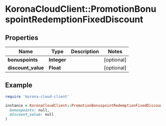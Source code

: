 # KoronaCloudClient::PromotionBonuspointRedemptionFixedDiscount

## Properties

| Name | Type | Description | Notes |
| ---- | ---- | ----------- | ----- |
| **bonuspoints** | **Integer** |  | [optional] |
| **discount_value** | **Float** |  | [optional] |

## Example

```ruby
require 'korona-cloud-client'

instance = KoronaCloudClient::PromotionBonuspointRedemptionFixedDiscount.new(
  bonuspoints: null,
  discount_value: null
)
```

